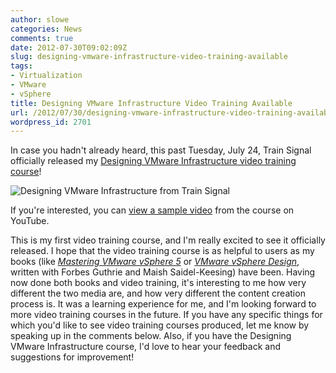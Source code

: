 ```yaml
---
author: slowe
categories: News
comments: true
date: 2012-07-30T09:02:09Z
slug: designing-vmware-infrastructure-video-training-available
tags:
- Virtualization
- VMware
- vSphere
title: Designing VMware Infrastructure Video Training Available
url: /2012/07/30/designing-vmware-infrastructure-video-training-available/
wordpress_id: 2701
---
```


In case you hadn't already heard, this past Tuesday, July 24, Train Signal officially released my [Designing VMware Infrastructure video training course](http://www.trainsignal.com/Designing-VMware-Infrastructure.aspx)!

![Designing VMware Infrastructure from Train Signal](/public/img/designing-vmware-infrastructure.jpg)

If you're interested, you can [view a sample video](http://www.youtube.com/watch?v=ESF6-t3D_iQ&feature=plcp) from the course on YouTube.

This is my first video training course, and I'm really excited to see it officially released. I hope that the video training course is as helpful to users as my books (like [_Mastering VMware vSphere 5_](http://www.amazon.com/Mastering-VMware-vSphere-Scott-Lowe/dp/0470890800/ref=sr_1_1?ie=UTF8&qid=1343598584&sr=8-1&keywords=mastering+vmware+vSphere+5) or [_VMware vSphere Design_](http://www.amazon.com/VMware-vSphere-Design-Forbes-Guthrie/dp/0470922028/ref=sr_1_1?ie=UTF8&qid=1343598617&sr=8-1&keywords=vmware+vSphere+design), written with Forbes Guthrie and Maish Saidel-Keesing) have been. Having now done both books and video training, it's interesting to me how very different the two media are, and how very different the content creation process is. It was a learning experience for me, and I'm looking forward to more video training courses in the future. If you have any specific things for which you'd like to see video training courses produced, let me know by speaking up in the comments below. Also, if you have the Designing VMware Infrastructure course, I'd love to hear your feedback and suggestions for improvement!

